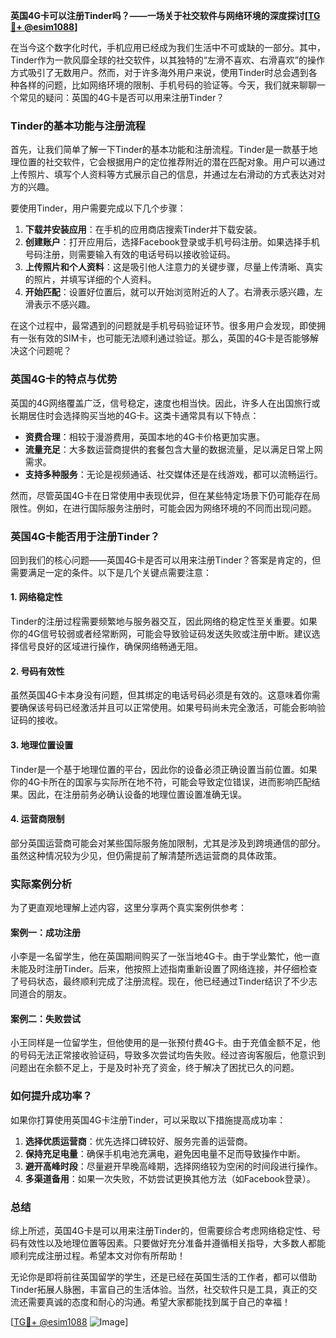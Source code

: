 **英国4G卡可以注册Tinder吗？——一场关于社交软件与网络环境的深度探讨[[TG💪+ @esim1088](https://t.me/s/esim1088)]**

在当今这个数字化时代，手机应用已经成为我们生活中不可或缺的一部分。其中，Tinder作为一款风靡全球的社交软件，以其独特的“左滑不喜欢、右滑喜欢”的操作方式吸引了无数用户。然而，对于许多海外用户来说，使用Tinder时总会遇到各种各样的问题，比如网络环境的限制、手机号码的验证等。今天，我们就来聊聊一个常见的疑问：英国的4G卡是否可以用来注册Tinder？

### Tinder的基本功能与注册流程

首先，让我们简单了解一下Tinder的基本功能和注册流程。Tinder是一款基于地理位置的社交软件，它会根据用户的定位推荐附近的潜在匹配对象。用户可以通过上传照片、填写个人资料等方式展示自己的信息，并通过左右滑动的方式表达对对方的兴趣。

要使用Tinder，用户需要完成以下几个步骤：

1. **下载并安装应用**：在手机的应用商店搜索Tinder并下载安装。
2. **创建账户**：打开应用后，选择Facebook登录或手机号码注册。如果选择手机号码注册，则需要输入有效的电话号码以接收验证码。
3. **上传照片和个人资料**：这是吸引他人注意力的关键步骤，尽量上传清晰、真实的照片，并填写详细的个人资料。
4. **开始匹配**：设置好位置后，就可以开始浏览附近的人了。右滑表示感兴趣，左滑表示不感兴趣。

在这个过程中，最常遇到的问题就是手机号码验证环节。很多用户会发现，即使拥有一张有效的SIM卡，也可能无法顺利通过验证。那么，英国的4G卡是否能够解决这个问题呢？

### 英国4G卡的特点与优势

英国的4G网络覆盖广泛，信号稳定，速度也相当快。因此，许多人在出国旅行或长期居住时会选择购买当地的4G卡。这类卡通常具有以下特点：

- **资费合理**：相较于漫游费用，英国本地的4G卡价格更加实惠。
- **流量充足**：大多数运营商提供的套餐包含大量的数据流量，足以满足日常上网需求。
- **支持多种服务**：无论是视频通话、社交媒体还是在线游戏，都可以流畅运行。

然而，尽管英国4G卡在日常使用中表现优异，但在某些特定场景下仍可能存在局限性。例如，在进行国际服务注册时，可能会因为网络环境的不同而出现问题。

### 英国4G卡能否用于注册Tinder？

回到我们的核心问题——英国4G卡是否可以用来注册Tinder？答案是肯定的，但需要满足一定的条件。以下是几个关键点需要注意：

#### 1. 网络稳定性
Tinder的注册过程需要频繁地与服务器交互，因此网络的稳定性至关重要。如果你的4G信号较弱或者经常断网，可能会导致验证码发送失败或注册中断。建议选择信号良好的区域进行操作，确保网络畅通无阻。

#### 2. 号码有效性
虽然英国4G卡本身没有问题，但其绑定的电话号码必须是有效的。这意味着你需要确保该号码已经激活并且可以正常使用。如果号码尚未完全激活，可能会影响验证码的接收。

#### 3. 地理位置设置
Tinder是一个基于地理位置的平台，因此你的设备必须正确设置当前位置。如果你的4G卡所在的国家与实际所在地不符，可能会导致定位错误，进而影响匹配结果。因此，在注册前务必确认设备的地理位置设置准确无误。

#### 4. 运营商限制
部分英国运营商可能会对某些国际服务施加限制，尤其是涉及到跨境通信的部分。虽然这种情况较为少见，但仍需提前了解清楚所选运营商的具体政策。

### 实际案例分析

为了更直观地理解上述内容，这里分享两个真实案例供参考：

#### 案例一：成功注册
小李是一名留学生，他在英国期间购买了一张当地4G卡。由于学业繁忙，他一直未能及时注册Tinder。后来，他按照上述指南重新设置了网络连接，并仔细检查了号码状态，最终顺利完成了注册流程。现在，他已经通过Tinder结识了不少志同道合的朋友。

#### 案例二：失败尝试
小王同样是一位留学生，但他使用的是一张预付费4G卡。由于充值金额不足，他的号码无法正常接收验证码，导致多次尝试均告失败。经过咨询客服后，他意识到问题出在余额不足上，于是及时补充了资金，终于解决了困扰已久的问题。

### 如何提升成功率？

如果你打算使用英国4G卡注册Tinder，可以采取以下措施提高成功率：

1. **选择优质运营商**：优先选择口碑较好、服务完善的运营商。
2. **保持充足电量**：确保手机电池充满电，避免因电量不足而导致操作中断。
3. **避开高峰时段**：尽量避开早晚高峰期，选择网络较为空闲的时间段进行操作。
4. **多渠道备用**：如果一次失败，不妨尝试更换其他方法（如Facebook登录）。

### 总结

综上所述，英国4G卡是可以用来注册Tinder的，但需要综合考虑网络稳定性、号码有效性以及地理位置等因素。只要做好充分准备并遵循相关指导，大多数人都能顺利完成注册过程。希望本文对你有所帮助！

无论你是即将前往英国留学的学生，还是已经在英国生活的工作者，都可以借助Tinder拓展人脉圈，丰富自己的生活体验。当然，社交软件只是工具，真正的交流还需要真诚的态度和耐心的沟通。希望大家都能找到属于自己的幸福！

[[TG💪+ @esim1088](https://t.me/s/esim1088) ![Image](https://i.postimg.cc/4NQfJmqS/Snipaste-2025-05-13-00-14-12.png)]